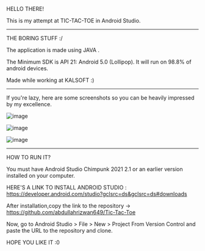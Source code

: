 HELLO THERE!

This is my attempt at TIC-TAC-TOE in Android Studio.
___________________________________________________________________________________________________________

THE BORING STUFF :/

The application is made using JAVA .

The Minimum SDK is API 21: Android 5.0 (Lollipop). It will run on 98.8% of android devices.

Made while working at KALSOFT :)
___________________________________________________________________________________________________________

If you're lazy, here are some screenshots so you can be heavily impressed by my excellence.

![image](https://user-images.githubusercontent.com/100567651/186664354-0baf904a-c4b5-46a8-baa8-df878980c36f.png)

![image](https://user-images.githubusercontent.com/100567651/186664437-26e1755a-81ce-4b64-934f-c8040571d9bf.png)

![image](https://user-images.githubusercontent.com/100567651/186664671-da9c28d4-c67f-4cae-aba2-9ed575aeb3ac.png)
__________________________________________________________________________________________________________
HOW TO RUN IT?

You must have Android Studio Chimpunk 2021 2.1 or an earlier version installed on your computer.

HERE'S A LINK TO INSTALL ANDROID STUDIO : https://developer.android.com/studio?gclsrc=ds&gclsrc=ds#downloads

After installation,copy the link to the repository -> https://github.com/abdullahrizwan649/Tic-Tac-Toe

Now, go to Android Studio > File > New > Project From Version Control and paste the URL to the repository and clone.

HOPE YOU LIKE IT :0
